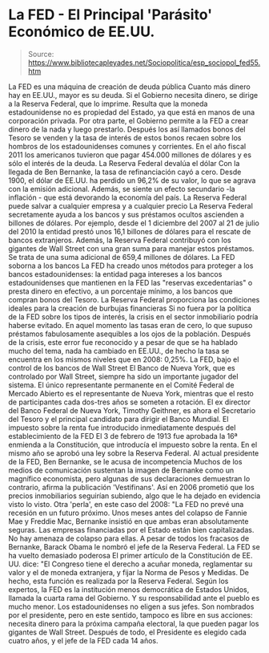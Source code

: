 # La FED - El Principal 'Parásito' Económico de EE.UU.

> Source: https://www.bibliotecapleyades.net/Sociopolitica/esp_sociopol_fed55.htm

La FED es una máquina de creación de deuda pública
Cuanto más dinero hay en
EE.UU., mayor es su deuda.
Si el Gobierno necesita
dinero, se dirige a la Reserva Federal, que lo imprime. Resulta que la
moneda estadounidense no es propiedad del Estado, ya que está en manos de
una corporación privada. Por otra parte, el Gobierno permite a la FED a
crear dinero de la nada y luego prestarlo.
Después los así llamados bonos del Tesoro se venden y la tasa de interés de
estos bonos recaen sobre los hombros de los estadounidenses comunes y
corrientes.
En el año fiscal 2011 los americanos tuvieron que pagar 454.000
millones de dólares y es sólo el interés de la deuda.
La Reserva Federal devalúa el dólar
Con la llegada de Ben Bernanke, la tasa de refinanciación cayó a cero. Desde
1900, el dólar de EE.UU. ha perdido un 96,2% de su valor, lo que se agrava
con la emisión adicional.
Además, se siente un efecto secundario -la
inflación - que está devorando la economía del país.
La Reserva Federal puede salvar a cualquier empresa y a cualquier precio
La Reserva Federal secretamente ayuda a los bancos y sus préstamos ocultos
ascienden a billones de dólares.
Por ejemplo, desde el 1 diciembre del 2007
al 21 de julio del 2010 la entidad prestó unos 16,1 billones de dólares para
el rescate de bancos extranjeros.
Además, la Reserva Federal contribuyó con los gigantes de Wall Street con
una gran suma para manejar estos préstamos. Se trata de una suma adicional
de 659,4 millones de dólares.
La FED soborna a los bancos
La FED ha creado unos métodos
para proteger a los bancos estadounidenses:
la
entidad paga intereses a los bancos estadounidenses que mantienen en la FED
las "reservas excedentarias" o presta dinero en efectivo, a un porcentaje
mínimo, a los bancos que compran bonos del Tesoro.
La Reserva Federal proporciona las condiciones ideales para la creación de
burbujas financieras
Si no fuera por la política de la
FED sobre los tipos de interés, la crisis
en el sector inmobiliario podría haberse evitado. En aquel momento las tasas
eran de cero, lo que supuso préstamos fabulosamente asequibles a los ojos de
la población.
Después de la crisis, este error fue reconocido y a pesar de que se ha
hablado mucho del tema, nada ha cambiado en EE.UU., de hecho la tasa se
encuentra en los mismos niveles que en 2008: 0,25%.
La FED, bajo el control de los bancos de Wall Street
El
Banco de Nueva York, que es controlado por Wall Street, siempre ha sido
un importante jugador del sistema.
El único representante permanente en el
Comité Federal de Mercado Abierto es el representante de Nueva York,
mientras que el resto de participantes cada dos-tres años se someten a
rotación.
El ex director del Banco Federal de Nueva York,
Timothy Geithner,
es ahora el Secretario del Tesoro y el principal candidato para dirigir el
Banco Mundial.
El impuesto sobre la renta fue introducido inmediatamente después del
establecimiento de la FED
El 3 de febrero de 1913 fue aprobada la 16ª enmienda a la Constitución, que
introducía el impuesto sobre la renta. En el mismo año se aprobó una ley
sobre la Reserva Federal.
Al actual presidente de la
FED, Ben Bernanke, se le acusa de incompetencia
Muchos de los medios de comunicación sustentan la imagen de Bernanke como un
magnífico economista, pero algunas de sus declaraciones demuestran lo
contrario, afirma la publicación 'Vestifinans'.
Así en 2006 prometió que los precios inmobiliarios seguirían subiendo, algo
que le ha dejado en evidencia visto lo visto.
Otra 'perla', en este caso del 2008:
"La FED no prevé una recesión en un
futuro próximo.
Unos meses antes del colapso de Fannie Mae y Freddie Mac,
Bernanke insistió en que ambas eran absolutamente seguras.
Las empresas
financiadas por el Estado están bien capitalizadas. No hay amenaza de
colapso para ellas.
A pesar de todos los fracasos de Bernanke,
Barack Obama le nombró el jefe de
la Reserva Federal.
La FED se ha vuelto demasiado poderosa
El primer artículo de la Constitución de EE. UU. dice:
"El Congreso tiene el
derecho a acuñar moneda, reglamentar su valor y el de moneda extranjera, y
fijar la Norma de Pesos y Medidas.
De hecho, esta función es realizada por
la Reserva Federal.
Según los expertos, la FED es la institución menos democrática de Estados
Unidos, llamada la cuarta rama del Gobierno.
Y su responsabilidad ante el pueblo es mucho menor. Los estadounidenses no
eligen a sus jefes. Son nombrados por el presidente, pero en este sentido,
tampoco es libre en sus acciones: necesita dinero para la próxima campaña
electoral, la que pueden pagar los gigantes de Wall Street.
Después de todo,
el Presidente es elegido cada cuatro años, y el jefe de la FED cada 14 años.

